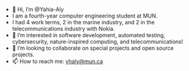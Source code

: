 - 👋 Hi, I’m @Yahia-Aly
- I am a fourth-year computer engineering student at MUN. 
- I had 4 work terms, 2 in the marine industry, and 2 in the telecommunications industry with Nokia.
- 👀 I’m interested in software development, automated testing, cybersecurity, nature-inspired computing, and telecommunications!
- 💞️ I’m looking to collaborate on special projects and open source projects.
- 📫 How to reach me: yhaly@mun.ca

<!---
Yahia-Aly/Yahia-Aly is a ✨ special ✨ repository because its `README.md` (this file) appears on your GitHub profile.
You can click the Preview link to take a look at your changes.
--->
